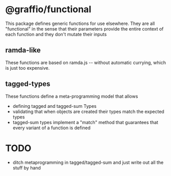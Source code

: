 # @graffio/functional #

This package defines generic functions for use elsewhere. They are all "functional" in the sense that
their parameters provide the entire context of each function and they don't mutate their inputs

## ramda-like ##

These functions are based on ramda.js -- without automatic currying, which is just too expensive.

## tagged-types ##

These functions define a meta-programming model that allows

- defining tagged and tagged-sum Types
- validating that when objects are created their types match the expected types
- tagged-sum types implement a "match" method that guarantees that every variant of a function is defined

# TODO #

- ditch metaprogramming in tagged/tagged-sum and just write out all the stuff by hand
